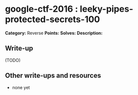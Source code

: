# google-ctf-2016 : leeky-pipes-protected-secrets-100

**Category:** Reverse
**Points:** 
**Solves:** 
**Description:**



## Write-up

(TODO)

## Other write-ups and resources

* none yet

